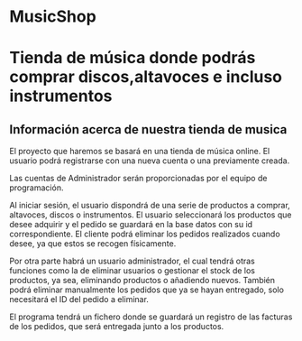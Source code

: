 # MusicShop
<h1>Tienda de música donde podrás comprar discos,altavoces e incluso instrumentos</h1>
<h2>Información acerca de nuestra tienda de musica</h2>
El proyecto que haremos se basará en una tienda de música online. El usuario podrá
registrarse con una nueva cuenta o una previamente creada.

Las cuentas de Administrador serán proporcionadas por el equipo de programación.

Al iniciar sesión, el usuario dispondrá de una serie de productos a comprar, altavoces, discos o instrumentos. El usuario seleccionará los productos que desee adquirir y el pedido se guardará en la base datos con su id correspondiente. El cliente podrá eliminar los pedidos realizados cuando desee, ya que estos se recogen físicamente.

Por otra parte habrá un usuario administrador, el cual tendrá otras funciones como la de eliminar usuarios o gestionar el
stock de los productos, ya sea, eliminando productos o añadiendo nuevos. También podrá eliminar manualmente los pedidos que ya se hayan entregado, solo necesitará el ID del pedido a eliminar.

El programa tendrá un fichero donde se guardará un registro de las facturas de los pedidos, que será entregada junto a los productos.
